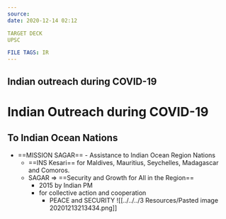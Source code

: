 ```yaml
---
source:
date: 2020-12-14 02:12

TARGET DECK
UPSC

FILE TAGS: IR
---
```


## Indian outreach during COVID-19


# Indian Outreach during COVID-19

## To Indian Ocean Nations
- ==MISSION SAGAR== - Assistance to Indian Ocean Region Nations
	- ==INS Kesari== for Maldives, Mauritius, Seychelles, Madagascar and Comoros.
	- SAGAR => ==Security and Growth for All in the Region==
		-  2015 by Indian PM
		- for collective action and cooperation 
			- PEACE and SECURITY
	![[../../../3 Resources/Pasted image 20201213213434.png]]